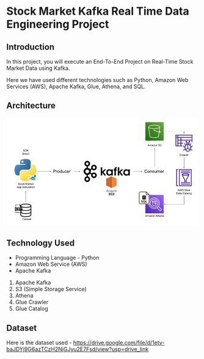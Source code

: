 # Stock Market Kafka Real Time Data Engineering Project

## Introduction 
In this project, you will execute an End-To-End Project on Real-Time Stock Market Data using Kafka.

Here we have used different technologies such as Python, Amazon Web Services (AWS), Apache Kafka, Glue, Athena, and SQL.

## Architecture 
<img src="Arch.jpg">

## Technology Used
- Programming Language - Python
- Amazon Web Service (AWS)
- Apache Kafka
1. Apache Kafka
2. S3 (Simple Storage Service)
3. Athena
4. Glue Crawler
5. Glue Catalog

## Dataset
Here is the dataset used - https://drive.google.com/file/d/1etv-baJDYj9G6azTCzH2NjGJyu2E7Fsd/view?usp=drive_link
